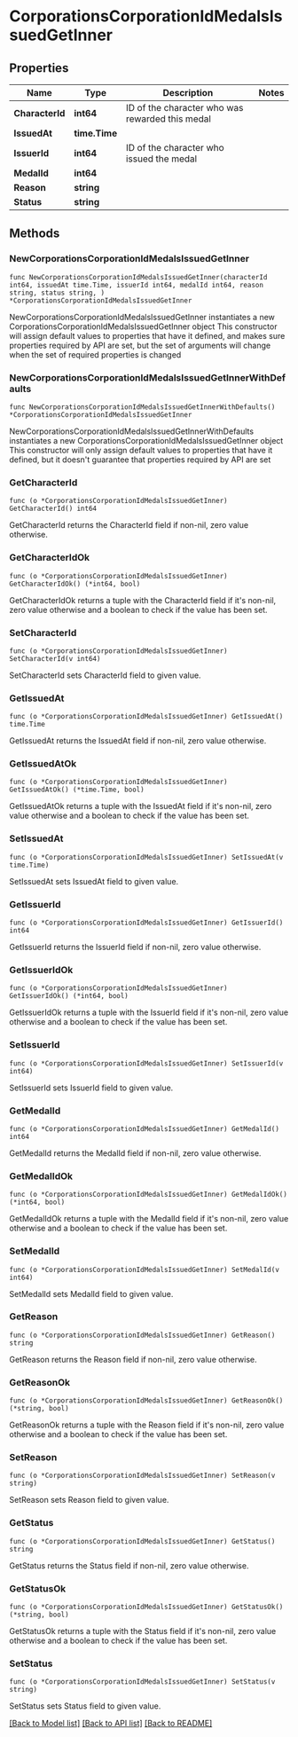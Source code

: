 # CorporationsCorporationIdMedalsIssuedGetInner

## Properties

Name | Type | Description | Notes
------------ | ------------- | ------------- | -------------
**CharacterId** | **int64** | ID of the character who was rewarded this medal | 
**IssuedAt** | **time.Time** |  | 
**IssuerId** | **int64** | ID of the character who issued the medal | 
**MedalId** | **int64** |  | 
**Reason** | **string** |  | 
**Status** | **string** |  | 

## Methods

### NewCorporationsCorporationIdMedalsIssuedGetInner

`func NewCorporationsCorporationIdMedalsIssuedGetInner(characterId int64, issuedAt time.Time, issuerId int64, medalId int64, reason string, status string, ) *CorporationsCorporationIdMedalsIssuedGetInner`

NewCorporationsCorporationIdMedalsIssuedGetInner instantiates a new CorporationsCorporationIdMedalsIssuedGetInner object
This constructor will assign default values to properties that have it defined,
and makes sure properties required by API are set, but the set of arguments
will change when the set of required properties is changed

### NewCorporationsCorporationIdMedalsIssuedGetInnerWithDefaults

`func NewCorporationsCorporationIdMedalsIssuedGetInnerWithDefaults() *CorporationsCorporationIdMedalsIssuedGetInner`

NewCorporationsCorporationIdMedalsIssuedGetInnerWithDefaults instantiates a new CorporationsCorporationIdMedalsIssuedGetInner object
This constructor will only assign default values to properties that have it defined,
but it doesn't guarantee that properties required by API are set

### GetCharacterId

`func (o *CorporationsCorporationIdMedalsIssuedGetInner) GetCharacterId() int64`

GetCharacterId returns the CharacterId field if non-nil, zero value otherwise.

### GetCharacterIdOk

`func (o *CorporationsCorporationIdMedalsIssuedGetInner) GetCharacterIdOk() (*int64, bool)`

GetCharacterIdOk returns a tuple with the CharacterId field if it's non-nil, zero value otherwise
and a boolean to check if the value has been set.

### SetCharacterId

`func (o *CorporationsCorporationIdMedalsIssuedGetInner) SetCharacterId(v int64)`

SetCharacterId sets CharacterId field to given value.


### GetIssuedAt

`func (o *CorporationsCorporationIdMedalsIssuedGetInner) GetIssuedAt() time.Time`

GetIssuedAt returns the IssuedAt field if non-nil, zero value otherwise.

### GetIssuedAtOk

`func (o *CorporationsCorporationIdMedalsIssuedGetInner) GetIssuedAtOk() (*time.Time, bool)`

GetIssuedAtOk returns a tuple with the IssuedAt field if it's non-nil, zero value otherwise
and a boolean to check if the value has been set.

### SetIssuedAt

`func (o *CorporationsCorporationIdMedalsIssuedGetInner) SetIssuedAt(v time.Time)`

SetIssuedAt sets IssuedAt field to given value.


### GetIssuerId

`func (o *CorporationsCorporationIdMedalsIssuedGetInner) GetIssuerId() int64`

GetIssuerId returns the IssuerId field if non-nil, zero value otherwise.

### GetIssuerIdOk

`func (o *CorporationsCorporationIdMedalsIssuedGetInner) GetIssuerIdOk() (*int64, bool)`

GetIssuerIdOk returns a tuple with the IssuerId field if it's non-nil, zero value otherwise
and a boolean to check if the value has been set.

### SetIssuerId

`func (o *CorporationsCorporationIdMedalsIssuedGetInner) SetIssuerId(v int64)`

SetIssuerId sets IssuerId field to given value.


### GetMedalId

`func (o *CorporationsCorporationIdMedalsIssuedGetInner) GetMedalId() int64`

GetMedalId returns the MedalId field if non-nil, zero value otherwise.

### GetMedalIdOk

`func (o *CorporationsCorporationIdMedalsIssuedGetInner) GetMedalIdOk() (*int64, bool)`

GetMedalIdOk returns a tuple with the MedalId field if it's non-nil, zero value otherwise
and a boolean to check if the value has been set.

### SetMedalId

`func (o *CorporationsCorporationIdMedalsIssuedGetInner) SetMedalId(v int64)`

SetMedalId sets MedalId field to given value.


### GetReason

`func (o *CorporationsCorporationIdMedalsIssuedGetInner) GetReason() string`

GetReason returns the Reason field if non-nil, zero value otherwise.

### GetReasonOk

`func (o *CorporationsCorporationIdMedalsIssuedGetInner) GetReasonOk() (*string, bool)`

GetReasonOk returns a tuple with the Reason field if it's non-nil, zero value otherwise
and a boolean to check if the value has been set.

### SetReason

`func (o *CorporationsCorporationIdMedalsIssuedGetInner) SetReason(v string)`

SetReason sets Reason field to given value.


### GetStatus

`func (o *CorporationsCorporationIdMedalsIssuedGetInner) GetStatus() string`

GetStatus returns the Status field if non-nil, zero value otherwise.

### GetStatusOk

`func (o *CorporationsCorporationIdMedalsIssuedGetInner) GetStatusOk() (*string, bool)`

GetStatusOk returns a tuple with the Status field if it's non-nil, zero value otherwise
and a boolean to check if the value has been set.

### SetStatus

`func (o *CorporationsCorporationIdMedalsIssuedGetInner) SetStatus(v string)`

SetStatus sets Status field to given value.



[[Back to Model list]](../README.md#documentation-for-models) [[Back to API list]](../README.md#documentation-for-api-endpoints) [[Back to README]](../README.md)


